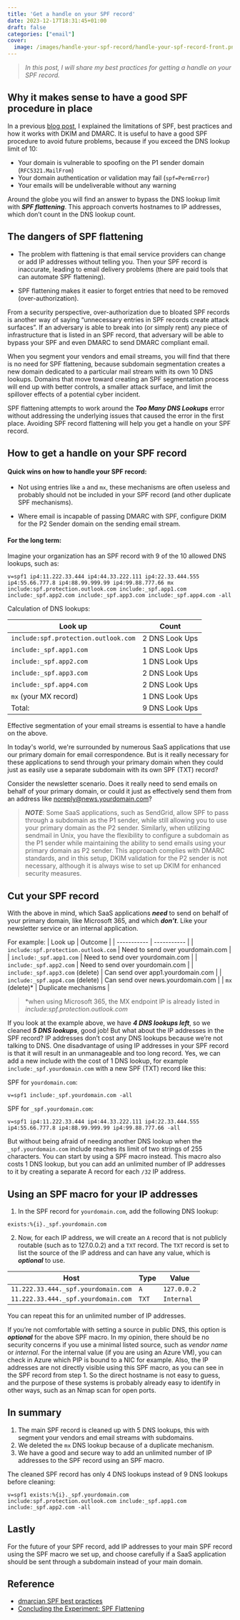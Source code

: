 ```yaml
---
title: 'Get a handle on your SPF record'
date: 2023-12-17T18:31:45+01:00
draft: false
categories: ["email"]
cover: 
  image: /images/handle-your-spf-record/handle-your-spf-record-front.png
---
```


> _In this post, I will share my best practices for getting a handle on your SPF record._

## Why it makes sense to have a good SPF procedure in place
In a previous [blog post](https://vand3rlinden.com/post/spf-dkim-dmarc-explanation/), I explained the limitations of SPF, best practices and how it works with DKIM and DMARC. It is useful to have a good SPF procedure to avoid future problems, because if you exceed the DNS lookup limit of 10:

- Your domain is vulnerable to spoofing on the P1 sender domain (```RFC5321.MailFrom```)
- Your domain authentication or validation may fail (```spf=PermError```)
- Your emails will be undeliverable without any warning

Around the globe you will find an answer to bypass the DNS lookup limit with ***SPF flattening***. This approach converts hostnames to IP addresses, which don’t count in the DNS lookup count.

## The dangers of SPF flattening
- The problem with flattening is that email service providers can change or add IP addresses without telling you. Then your SPF record is inaccurate, leading to email delivery problems (there are paid tools that can automate SPF flattening).

- SPF flattening makes it easier to forget entries that need to be removed (over-authorization).

From a security perspective, over-authorization due to bloated SPF records is another way of saying “unnecessary entries in SPF records create attack surfaces”. If an adversary is able to break into (or simply rent) any piece of infrastructure that is listed in an SPF record, that adversary will be able to bypass your SPF and even DMARC to send DMARC compliant email.

When you segment your vendors and email streams, you will find that there is no need for SPF flattening, because subdomain segmentation creates a new domain dedicated to a particular mail stream with its own 10 DNS lookups. Domains that move toward creating an SPF segmentation process will end up with better controls, a smaller attack surface, and limit the spillover effects of a potential cyber incident.

SPF flattening attempts to work around the ***Too Many DNS Lookups*** error without addressing the underlying issues that caused the error in the first place. Avoiding SPF record flattening will help you get a handle on your SPF record.

## How to get a handle on your SPF record
#### Quick wins on how to handle your SPF record:
- Not using entries like ```a``` and ```mx```, these mechanisms are often useless and probably should not be included in your SPF record (and other duplicate SPF mechanisms).

- Where email is incapable of passing DMARC with SPF, configure DKIM for the P2 Sender domain on the sending email stream.

#### For the long term:
Imagine your organization has an SPF record with 9 of the 10 allowed DNS lookups, such as:

```
v=spf1 ip4:11.222.33.444 ip4:44.33.222.111 ip4:22.33.444.555 ip4:55.66.777.8 ip4:88.99.999.99 ip4:99.88.777.66 mx include:spf.protection.outlook.com include:_spf.app1.com include:_spf.app2.com include:_spf.app3.com include:_spf.app4.com -all
```

Calculation of DNS lookups:

| Look up                                  | Count           |
| -----------                              | -----------     |
| ```include:spf.protection.outlook.com``` | 2 DNS Look Ups  |
| ```include:_spf.app1.com```              | 1 DNS Look Ups  |
| ```include:_spf.app2.com```              | 1 DNS Look Ups  |
| ```include:_spf.app3.com```              | 2 DNS Look Ups  |
| ```include:_spf.app4.com```              | 2 DNS Look Ups  |
| ```mx``` (your MX record)                | 1 DNS Look Ups  |
| Total:                                   | 9 DNS Look Ups  |

Effective segmentation of your email streams is essential to have a handle on the above.

In today's world, we're surrounded by numerous SaaS applications that use our primary domain for email correspondence. But is it really necessary for these applications to send through your primary domain when they could just as easily use a separate subdomain with its own SPF (TXT) record?

Consider the newsletter scenario. Does it really need to send emails on behalf of your primary domain, or could it just as effectively send them from an address like noreply@news.yourdomain.com?

> ***NOTE***: Some SaaS applications, such as SendGrid, allow SPF to pass through a subdomain as the P1 sender, while still allowing you to use your primary domain as the P2 sender. Similarly, when utilizing sendmail in Unix, you have the flexibility to configure a subdomain as the P1 sender while maintaining the ability to send emails using your primary domain as P2 sender. This approach complies with DMARC standards, and in this setup, DKIM validation for the P2 sender is not necessary, although it is always wise to set up DKIM for enhanced security measures.

## Cut your SPF record
With the above in mind, which SaaS applications ***need*** to send on behalf of your primary domain, like Microsoft 365, and which ***don’t***. Like your newsletter service or an internal application.

For example:
| Look up                                   | Outcome                           |
| -----------                               | -----------                       |
| ```include:spf.protection.outlook.com```  | Need to send over yourdomain.com  |
| ```include:_spf.app1.com```               | Need to send over yourdomain.com  |
| ```include:_spf.app2.com```               | Need to send over yourdomain.com  |
| ```include:_spf.app3.com``` (delete)      | Can send over app1.yourdomain.com |
| ```include:_spf.app4.com``` (delete)      | Can send over news.yourdomain.com |
| ```mx``` (delete)*                        | Duplicate mechanisms              |
> *when using Microsoft 365, the MX endpoint IP is already listed in _include:spf.protection.outlook.com_

If you look at the example above, we have ***4 DNS lookups left***, so we cleaned ***5 DNS lookups***, good job! But what about the IP addresses in the SPF record? IP addresses don’t cost any DNS lookups because we’re not talking to DNS. One disadvantage of using IP addresses in your SPF record is that it will result in an unmanageable and too long record. Yes, we can add a new include with the cost of 1 DNS lookup, for example ```include:_spf.yourdomain.com``` with a new SPF (TXT) record like this:

SPF for ```yourdomain.com```:
```
v=spf1 include:_spf.yourdomain.com -all 
```
SPF for ```_spf.yourdomain.com```:
```
v=spf1 ip4:11.222.33.444 ip4:44.33.222.111 ip4:22.33.444.555 ip4:55.66.777.8 ip4:88.99.999.99 ip4:99.88.777.66 -all
```

But without being afraid of needing another DNS lookup when the ```_spf.yourdomain.com``` include reaches its limit of two strings of 255 characters. You can start by using a SPF macro instead. This macro also costs 1 DNS lookup, but you can add an unlimited number of IP addresses to it by creating a separate A record for each ```/32``` IP address.

## Using an SPF macro for your IP addresses
1. In the SPF record for ```yourdomain.com```, add the following DNS lookup:
```
exists:%{i}._spf.yourdomain.com
```

2. Now, for each IP address, we will create an ```A``` record that is not publicly routable (such as to 127.0.0.2) and a ```TXT``` record. The ```TXT``` record is set to list the source of the IP address and can have any value, which is ***optional*** to use.

| Host                                    | Type       | Value           |
| ---                                     | ---        | ---             |
| ```11.222.33.444._spf.yourdomain.com``` | ```A```    | ```127.0.0.2``` |
| ```11.222.33.444._spf.yourdomain.com``` | ```TXT```  | ```Internal```  |

You can repeat this for an unlimited number of IP addresses.

If you’re not comfortable with setting a source in public DNS, this option is ***optional*** for the above SPF macro. In my opinion, there should be no security concerns if you use a minimal listed source, such as _vendor name_ or _internal_. For the internal value (if you are using an Azure VM), you can check in Azure which PIP is bound to a NIC for example. Also, the IP addresses are not directly visible using this SPF macro, as you can see in the SPF record from step 1. So the direct hostname is not easy to guess, and the purpose of these systems is probably already easy to identify in other ways, such as an Nmap scan for open ports.

## In summary
1. The main SPF record is cleaned up with 5 DNS lookups, this with segment your vendors and email streams with subdomains.
2. We deleted the ```mx``` DNS lookup because of a duplicate mechanism.
3. We have a good and secure way to add an unlimited number of IP addresses to the SPF record using an SPF macro.

The cleaned SPF record has only 4 DNS lookups instead of 9 DNS lookups before cleaning:
```
v=spf1 exists:%{i}._spf.yourdomain.com include:spf.protection.outlook.com include:_spf.app1.com include:_spf.app2.com -all
```

## Lastly
For the future of your SPF record, add IP addresses to your main SPF record using the SPF macro we set up, and choose carefully if a SaaS application should be sent through a subdomain instead of your main domain.

## Reference
- [dmarcian SPF best practices](https://dmarcian.com/spf-best-practices/)
- [Concluding the Experiment: SPF Flattening](https://dmarcian.com/spf-flattening/)